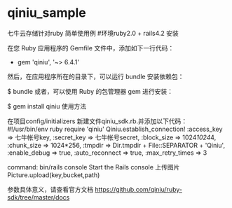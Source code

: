 # qiniu_sample
七牛云存储针对ruby 简单使用例
#环境ruby2.0 + rails4.2
安装

在您 Ruby 应用程序的 Gemfile 文件中，添加如下一行代码：
 * gem 'qiniu', '~> 6.4.1'

然后，在应用程序所在的目录下，可以运行 bundle 安装依赖包：

$ bundle
或者，可以使用 Ruby 的包管理器 gem 进行安装：

$ gem install qiniu
使用方法

在项目config/initializers 新建文件qiniu_sdk.rb.并添加以下代码：                                                                     #!/usr/bin/env ruby
require 'qiniu'
Qiniu.establish_connection! :access_key => 七牛帐号key,
                            :secret_key => 七牛帐号secret,
                            :block_size      => 1024*1024*4,
                            :chunk_size      => 1024*256,
                            :tmpdir          => Dir.tmpdir + File::SEPARATOR + 'Qiniu',
                            :enable_debug    => true,
                            :auto_reconnect  => true,
                            :max_retry_times => 3

command: bin/rails console Start the Rails console
上传图片
 Picture.upload(key,bucket,path)

参数具体意义，请查看官方文档
 https://github.com/qiniu/ruby-sdk/tree/master/docs